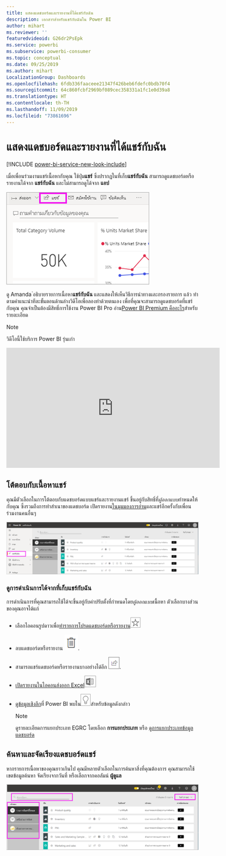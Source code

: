 ```yaml
---
title: แสดงแดชบอร์ดและรายงานที่ได้แชร์กับฉัน
description: เอกสารสำหรับแชร์กับฉันใน Power BI
author: mihart
ms.reviewer: ''
featuredvideoid: G26dr2PsEpk
ms.service: powerbi
ms.subservice: powerbi-consumer
ms.topic: conceptual
ms.date: 09/25/2019
ms.author: mihart
LocalizationGroup: Dashboards
ms.openlocfilehash: 6fdb336faaceee21347f426beb6fdefc0bdb70f4
ms.sourcegitcommit: 64c860fcbf2969bf089cec358331a1fc1e0d39a8
ms.translationtype: HT
ms.contentlocale: th-TH
ms.lasthandoff: 11/09/2019
ms.locfileid: "73861696"
---
```

# <a name="display-the-dashboards-and-reports-that-have-been-shared-with-me"></a>แสดงแดชบอร์ดและรายงานที่ได้แชร์กับฉัน

[!INCLUDE [power-bi-service-new-look-include](../includes/power-bi-service-new-look-include.md)]

เมื่อเพื่อนร่วมงานแชร์เนื้อหากับคุณ ใช้ปุ่ม**แชร์** ซึ่งปรากฏในที่เก็บ**แชร์กับฉัน** สามารถดูแดชบอร์ดหรือรายงานได้จาก **แชร์กับฉัน** และไม่สามารถดูได้จาก **แอป**

![ไอคอนแชร์](./media/end-user-shared-with-me/power-bi-share-dashboard.png)

ดู Amanda ่อธิบายรายการเนื้อหา**แชร์กับฉัน** และแสดงให้เห็นวิธีการนำทางและกรองรายการ แล้ว ทำตามคำแนะนำทีละขั้นตอนด้านล่างวิดีโอเพื่อลองทำด้วยตนเอง เพื่อที่คุณจะสามารถดูแดชบอร์ดที่แชร์กับคุณ คุณจำเป็นต้องมีสิทธิ์การใช้งาน Power BI Pro อ่าน[Power BI Premium คืออะไร](../service-premium-what-is.md)สำหรับรายละเอียด
    

> [!NOTE]
> วิดีโอนี้ใช้บริการ Power BI รุ่นเก่า
    

<iframe width="560" height="315" src="https://www.youtube.com/embed/G26dr2PsEpk" frameborder="0" allowfullscreen></iframe>

## <a name="interact-with-shared-content"></a>โต้ตอบกับเนื้อหาแชร์

คุณมีตัวเลือกในการโต้ตอบกับแดชบอร์ดแบบแชร์และรายงานแชร์ ขึ้นอยู่กับสิทธิ์ที่*ผู้ออกแบบ*กำหนดให้กับคุณ ซึ่งรวมถึงการทำสำเนาของแดชบอร์ด เปิดรายงาน[ในมุมมองการอ่าน](end-user-reading-view.md)และแชร์อีกครั้งกับเพื่อนร่วมงานคนอื่นๆ

![ที่เก็บแชร์กับฉัน](./media/end-user-shared-with-me/power-bi-shared.png)

### <a name="actions-available-from-the-shared-with-me-container"></a>ดูการดำเนินการได้จากที่เก็บ**แชร์กับฉัน**
การดำเนินการที่คุณสามารถใช้ได้จะขึ้นอยู่กับค่าปรับตั้งที่กำหนดโดย*ผู้ออกแบบ*เนื้อหา ตัวเลือกบางส่วนของคุณอาจได้แก่
* เลือกไอคอนรูปดาวเพื่อ[ทำรายการโปรดแดชบอร์ดหรือรายงาน](end-user-favorite.md)![ไอคอนรูปดาว](./media/end-user-shared-with-me/power-bi-star-icon.png)
* ลบแดชบอร์ดหรือรายงาน  ![ไอคอนถังขยะ](./media/end-user-shared-with-me/power-bi-delete-icon.png).
* สามารถแชร์แดชบอร์ดหรือรายงานบางอย่างได้อีก  ![ไอคอนแชร์](./media/end-user-shared-with-me/power-bi-share-icon-new.png).
* [เปิดรายงานในไอคอนส่งออก Excel](end-user-export.md)![ไปยัง Excel](./media/end-user-shared-with-me/power-bi-excel.png) 
* [ดูข้อมูลเชิงลึก](end-user-insights.md)ที่ Power BI พบใน![ไอคอนข้อมูลเชิงลึก](./media/end-user-shared-with-me/power-bi-insights.png)สำหรับข้อมูลดังกล่าว
  
  > [!NOTE]
  > ดูรายละเอียดการแยกประเภท EGRC โดยเลือก **การแยกประเภท** หรือ [ดูการแยกประเภทข้อมูลแดชบอร์ด](../service-data-classification.md)
  > 


## <a name="search-and-sort-shared-dashboards"></a>ค้นหาและจัดเรียงแดชบอร์ดแชร์
หากรายการเนื้อหาของคุณยาวเกินไป คุณมีหลายตัวเลือกในการค้นหาสิ่งที่คุณต้องการ คุณสามารถใช้เขตข้อมูลค้นหา จัดเรียงจากวันที่ หรือเลือกจากคอลัมน์ **ผู้ดูแล**    

![ผู้ดูแลแดชบอร์ดและการค้นหา](./media/end-user-shared-with-me/power-bi-sort.png)